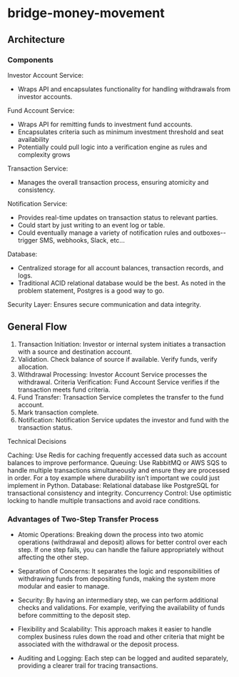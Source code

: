 # bridge-money-movement

## Architecture
### Components
Investor Account Service:
* Wraps API and encapsulates functionality for handling withdrawals from investor accounts.

Fund Account Service: 
* Wraps API for remitting funds to investment fund accounts.
* Encapsulates criteria such as minimum investment threshold and seat availability
* Potentially could pull logic into a verification engine as rules and complexity grows

Transaction Service:
* Manages the overall transaction process, ensuring atomicity and consistency.

Notification Service:
* Provides real-time updates on transaction status to relevant parties.
* Could start by just writing to an event log or table.
* Could eventually manage a variety of notification rules and outboxes--trigger SMS, webhooks, Slack, etc...

Database:
* Centralized storage for all account balances, transaction records, and logs.
* Traditional ACID relational database would be the best. As noted in the problem statement, Postgres is a good way to go.

Security Layer: Ensures secure communication and data integrity.

## General Flow
1. Transaction Initiation: Investor or internal system initiates a transaction with a source and destination account.
2. Validation. Check balance of source if available. Verify funds, verify allocation.
3. Withdrawal Processing: Investor Account Service processes the withdrawal.
Criteria Verification: Fund Account Service verifies if the transaction meets fund criteria.
4. Fund Transfer: Transaction Service completes the transfer to the fund account.
5. Mark transaction complete.
6. Notification: Notification Service updates the investor and fund with the transaction status.

Technical Decisions

Caching:
Use Redis for caching frequently accessed data such as account balances to improve performance.
Queuing:
Use RabbitMQ or AWS SQS to handle multiple transactions simultaneously and ensure they are processed in order. For a toy example where durability isn’t important we could just implement in Python.
Database:
Relational database like PostgreSQL for transactional consistency and integrity.
Concurrency Control: 
Use optimistic locking to handle multiple transactions and avoid race conditions.


### Advantages of Two-Step Transfer Process
* Atomic Operations: Breaking down the process into two atomic operations (withdrawal and deposit) allows for better control over each step. If one step fails, you can handle the failure appropriately without affecting the other step.

* Separation of Concerns: It separates the logic and responsibilities of withdrawing funds from depositing funds, making the system more modular and easier to manage.

* Security: By having an intermediary step, we can perform additional checks and validations. For example, verifying the availability of funds before committing to the deposit step.

* Flexibility and Scalability: This approach makes it easier to handle complex business rules down the road and other criteria that might be associated with the withdrawal or the deposit process.

* Auditing and Logging: Each step can be logged and audited separately, providing a clearer trail for tracing transactions.
